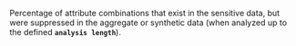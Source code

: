 Percentage of attribute combinations that exist in the sensitive data, but were suppressed in the aggregate or synthetic data (when analyzed up to the defined **`analysis length`**).